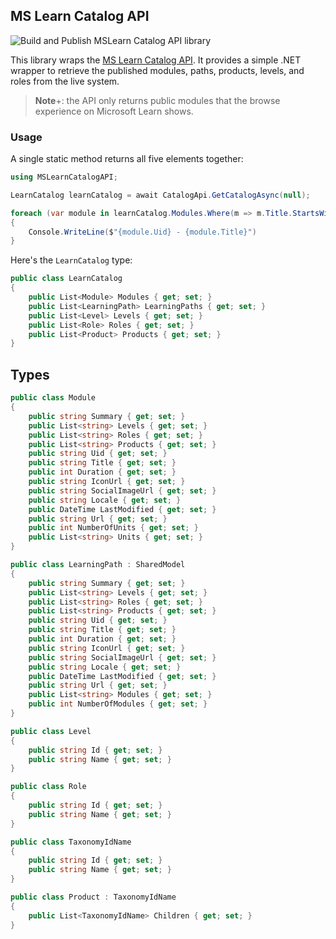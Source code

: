 ## MS Learn Catalog API

![Build and Publish MSLearn Catalog API library](https://github.com/markjulmar/MSLearnCatalogAPI/workflows/Build%20and%20Publish%20MSLearn%20Catalog%20API%20library/badge.svg)

This library wraps the [MS Learn Catalog API](https://learn.microsoft.com/en-us/training/support/catalog-api). It provides a simple .NET wrapper to retrieve the published modules, paths, products, levels, and roles from the live system.

> **Note**+: the API only returns public modules that the browse experience on Microsoft Learn shows.

### Usage

A single static method returns all five elements together:

```csharp
using MSLearnCatalogAPI;

LearnCatalog learnCatalog = await CatalogApi.GetCatalogAsync(null);

foreach (var module in learnCatalog.Modules.Where(m => m.Title.StartsWith("Intro"))
{
	Console.WriteLine($"{module.Uid} - {module.Title}")
}
```

Here's the `LearnCatalog` type:

```csharp
public class LearnCatalog
{
    public List<Module> Modules { get; set; }
    public List<LearningPath> LearningPaths { get; set; }
    public List<Level> Levels { get; set; }
    public List<Role> Roles { get; set; }
    public List<Product> Products { get; set; }
}
```

## Types

```csharp
public class Module
{
    public string Summary { get; set; }
    public List<string> Levels { get; set; }
    public List<string> Roles { get; set; }
    public List<string> Products { get; set; }
    public string Uid { get; set; }
    public string Title { get; set; }
    public int Duration { get; set; }
    public string IconUrl { get; set; }
    public string SocialImageUrl { get; set; }
    public string Locale { get; set; }
    public DateTime LastModified { get; set; }
    public string Url { get; set; }
    public int NumberOfUnits { get; set; }
    public List<string> Units { get; set; }
}

public class LearningPath : SharedModel
{
    public string Summary { get; set; }
    public List<string> Levels { get; set; }
    public List<string> Roles { get; set; }
    public List<string> Products { get; set; }
    public string Uid { get; set; }
    public string Title { get; set; }
    public int Duration { get; set; }
    public string IconUrl { get; set; }
    public string SocialImageUrl { get; set; }
    public string Locale { get; set; }
    public DateTime LastModified { get; set; }
    public string Url { get; set; }
    public List<string> Modules { get; set; }
    public int NumberOfModules { get; set; }
}

public class Level
{ 
    public string Id { get; set; }
    public string Name { get; set; }
}

public class Role
{
    public string Id { get; set; }
    public string Name { get; set; }
}

public class TaxonomyIdName
{
    public string Id { get; set; }
    public string Name { get; set; }
}

public class Product : TaxonomyIdName
{
    public List<TaxonomyIdName> Children { get; set; }
}
```
